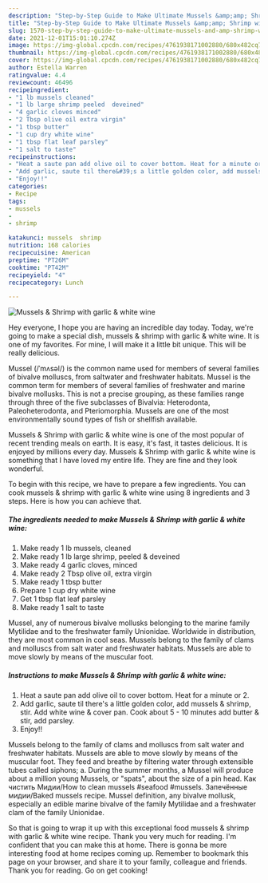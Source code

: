 ```yaml
---
description: "Step-by-Step Guide to Make Ultimate Mussels &amp;amp; Shrimp with garlic &amp;amp; white wine"
title: "Step-by-Step Guide to Make Ultimate Mussels &amp;amp; Shrimp with garlic &amp;amp; white wine"
slug: 1570-step-by-step-guide-to-make-ultimate-mussels-and-amp-shrimp-with-garlic-and-amp-white-wine
date: 2021-12-01T15:01:10.274Z
image: https://img-global.cpcdn.com/recipes/4761938171002880/680x482cq70/mussels-shrimp-with-garlic-white-wine-recipe-main-photo.jpg
thumbnail: https://img-global.cpcdn.com/recipes/4761938171002880/680x482cq70/mussels-shrimp-with-garlic-white-wine-recipe-main-photo.jpg
cover: https://img-global.cpcdn.com/recipes/4761938171002880/680x482cq70/mussels-shrimp-with-garlic-white-wine-recipe-main-photo.jpg
author: Estella Warren
ratingvalue: 4.4
reviewcount: 46496
recipeingredient:
- "1 lb mussels cleaned"
- "1 lb large shrimp peeled  deveined"
- "4 garlic cloves minced"
- "2 Tbsp olive oil extra virgin"
- "1 tbsp butter"
- "1 cup dry white wine"
- "1 tbsp flat leaf parsley"
- "1 salt to taste"
recipeinstructions:
- "Heat a saute pan add olive oil to cover bottom. Heat for a minute or 2."
- "Add garlic, saute til there&#39;s a little golden color, add mussels &amp; shrimp, stir. Add white wine &amp; cover pan. Cook about 5 - 10 minutes add butter &amp; stir, add parsley."
- "Enjoy!!"
categories:
- Recipe
tags:
- mussels
- 
- shrimp

katakunci: mussels  shrimp 
nutrition: 168 calories
recipecuisine: American
preptime: "PT26M"
cooktime: "PT42M"
recipeyield: "4"
recipecategory: Lunch

---
```



![Mussels &amp; Shrimp with garlic &amp; white wine](https://img-global.cpcdn.com/recipes/4761938171002880/680x482cq70/mussels-shrimp-with-garlic-white-wine-recipe-main-photo.jpg)

Hey everyone, I hope you are having an incredible day today. Today, we're going to make a special dish, mussels &amp; shrimp with garlic &amp; white wine. It is one of my favorites. For mine, I will make it a little bit unique. This will be really delicious.

Mussel (/ˈmʌsəl/) is the common name used for members of several families of bivalve molluscs, from saltwater and freshwater habitats. Mussel is the common term for members of several families of freshwater and marine bivalve mollusks. This is not a precise grouping, as these families range through three of the five subclasses of Bivalvia: Heterodonta, Paleoheterodonta, and Pteriomorphia. Mussels are one of the most environmentally sound types of fish or shellfish available.

Mussels &amp; Shrimp with garlic &amp; white wine is one of the most popular of recent trending meals on earth. It is easy, it's fast, it tastes delicious. It is enjoyed by millions every day. Mussels &amp; Shrimp with garlic &amp; white wine is something that I have loved my entire life. They are fine and they look wonderful.


To begin with this recipe, we have to prepare a few ingredients. You can cook mussels &amp; shrimp with garlic &amp; white wine using 8 ingredients and 3 steps. Here is how you can achieve that.

<!--inarticleads1-->

##### The ingredients needed to make Mussels &amp; Shrimp with garlic &amp; white wine:

1. Make ready 1 lb mussels, cleaned
1. Make ready 1 lb large shrimp, peeled &amp; deveined
1. Make ready 4 garlic cloves, minced
1. Make ready 2 Tbsp olive oil, extra virgin
1. Make ready 1 tbsp butter
1. Prepare 1 cup dry white wine
1. Get 1 tbsp flat leaf parsley
1. Make ready 1 salt to taste


Mussel, any of numerous bivalve mollusks belonging to the marine family Mytilidae and to the freshwater family Unionidae. Worldwide in distribution, they are most common in cool seas. Mussels belong to the family of clams and molluscs from salt water and freshwater habitats. Mussels are able to move slowly by means of the muscular foot. 

<!--inarticleads2-->

##### Instructions to make Mussels &amp; Shrimp with garlic &amp; white wine:

1. Heat a saute pan add olive oil to cover bottom. Heat for a minute or 2.
1. Add garlic, saute til there&#39;s a little golden color, add mussels &amp; shrimp, stir. Add white wine &amp; cover pan. Cook about 5 - 10 minutes add butter &amp; stir, add parsley.
1. Enjoy!!


Mussels belong to the family of clams and molluscs from salt water and freshwater habitats. Mussels are able to move slowly by means of the muscular foot. They feed and breathe by filtering water through extensible tubes called siphons; a. During the summer months, a Mussel will produce about a million young Mussels, or &#34;spats&#34;, about the size of a pin head. Как чистить Мидии/How to clean mussels #seafood #mussels. Запечённые мидии/Baked mussels recipe. Mussel definition, any bivalve mollusk, especially an edible marine bivalve of the family Mytilidae and a freshwater clam of the family Unionidae. 

So that is going to wrap it up with this exceptional food mussels &amp; shrimp with garlic &amp; white wine recipe. Thank you very much for reading. I'm confident that you can make this at home. There is gonna be more interesting food at home recipes coming up. Remember to bookmark this page on your browser, and share it to your family, colleague and friends. Thank you for reading. Go on get cooking!
